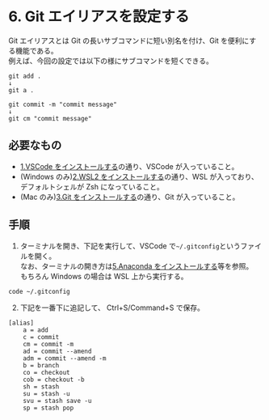 # 6. Git エイリアスを設定する

Git エイリアスとは Git の長いサブコマンドに短い別名を付け、Git を便利にする機能である。  
例えば、今回の設定では以下の様にサブコマンドを短くできる。

```
git add .
↓
git a .
```

```
git commit -m "commit message"
↓
git cm "commit message"
```

## 必要なもの

- [1.VSCode をインストールする](./1.VSCodeをインストールする.md)の通り、VSCode が入っていること。
- (Windows のみ)[2.WSL2 をインストールする](<./2.(Windowsのみ)WSL2をインストールする.md>)の通り、WSL が入っており、デフォルトシェルが Zsh になっていること。
- (Mac のみ)[3.Git をインストールする](<./3.(Macのみ)Gitをインストールする.md>)の通り、Git が入っていること。

## 手順

1. ターミナルを開き、下記を実行して、VSCode で`~/.gitconfig`というファイルを開く。  
   なお、ターミナルの開き方は[5.Anaconda をインストールする](./5.Anacondaをインストールする.md)等を参照。  
   もちろん Windows の場合は WSL 上から実行する。

```shell
code ~/.gitconfig
```

2. 下記を一番下に追記して、 Ctrl+S/Command+S で保存。

```shell
[alias]
    a = add
    c = commit
    cm = commit -m
    ad = commit --amend
    adm = commit --amend -m
    b = branch
    co = checkout
    cob = checkout -b
    sh = stash
    su = stash -u
    svu = stash save -u
    sp = stash pop
```
